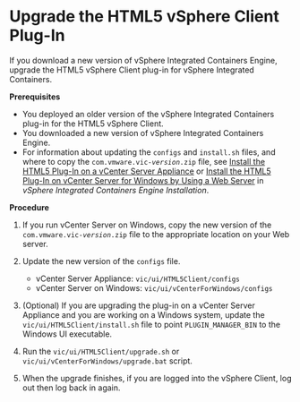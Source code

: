 # Upgrade the HTML5 vSphere Client Plug-In #

If you download a new version of vSphere Integrated Containers Engine, upgrade the HTML5 vSphere Client plug-in for vSphere Integrated Containers.

**Prerequisites**

- You deployed an older version of the vSphere Integrated Containers plug-in for the HTML5 vSphere Client.
- You downloaded a new version of vSphere Integrated Containers Engine.
- For information about updating the `configs` and `install.sh` files, and where to copy the <code>com.vmware.vic-<i>version</i>.zip</code> file, see [Install the HTML5 Plug-In on a vCenter Server Appliance](../vic_vsphere_admin/plugin_h5_vcsa.md) or [Install the HTML5 Plug-In on vCenter Server for Windows by Using a Web Server](../vic_vsphere_admin/plugin_h5_vc_web.md) in *vSphere Integrated Containers Engine Installation*.

**Procedure**

1. If you run vCenter Server on Windows, copy the new version of the <code>com.vmware.vic-<i>version</i>.zip</code> file to the appropriate location on your Web server.
2. Update the new version of the `configs` file.

   - vCenter Server Appliance: `vic/ui/HTML5Client/configs`
   - vCenter Server on Windows: `vic/ui/vCenterForWindows/configs`
3. (Optional) If you are upgrading the plug-in on a vCenter Server Appliance and you are working on a Windows system, update the `vic/ui/HTML5Client/install.sh` file to point `PLUGIN_MANAGER_BIN` to the Windows UI executable. 
4. Run the `vic/ui/HTML5Client/upgrade.sh` or `vic/ui/vCenterForWindows/upgrade.bat` script. 
4. When the upgrade finishes, if you are logged into the vSphere Client, log out then log back in again.